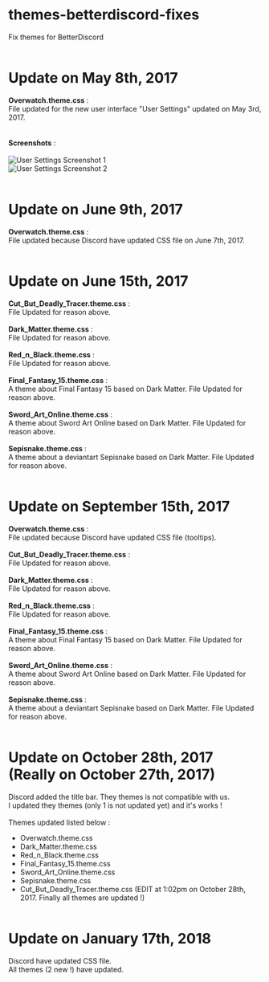 # themes-betterdiscord-fixes
Fix themes for BetterDiscord<br /><br />

# Update on May 8th, 2017
<b>Overwatch.theme.css</b> :<br />
File updated for the new user interface "User Settings" updated on May 3rd, 2017.<br /><br /><br />
<b>Screenshots</b> :<br /><br />
<img src="https://i.gyazo.com/afd12adb7446a5e59cc0fff232ff4a4e.png" alt="User Settings Screenshot 1" /><br />
<img src="https://i.gyazo.com/d74bde3ea9aeb13c9f17cd8737fa9dff.png" alt="User Settings Screenshot 2" /><br /><br />

# Update on June 9th, 2017
<b>Overwatch.theme.css</b> :<br />
File updated because Discord have updated CSS file on June 7th, 2017.<br /><br />

# Update on June 15th, 2017
<b>Cut_But_Deadly_Tracer.theme.css</b> :<br />
File Updated for reason above.<br /><br />
<b>Dark_Matter.theme.css</b> :<br />
File Updated for reason above.<br /><br />
<b>Red_n_Black.theme.css</b> :<br />
File Updated for reason above.<br /><br />
<b>Final_Fantasy_15.theme.css</b> :<br />
A theme about Final Fantasy 15 based on Dark Matter. File Updated for reason above.<br /><br />
<b>Sword_Art_Online.theme.css</b> :<br />
A theme about Sword Art Online based on Dark Matter. File Updated for reason above.<br /><br />
<b>Sepisnake.theme.css</b> :<br />
A theme about a deviantart Sepisnake based on Dark Matter. File Updated for reason above.<br /><br />

# Update on September 15th, 2017
<b>Overwatch.theme.css</b> :<br />
File updated because Discord have updated CSS file (tooltips).<br /><br />
<b>Cut_But_Deadly_Tracer.theme.css</b> :<br />
File Updated for reason above.<br /><br />
<b>Dark_Matter.theme.css</b> :<br />
File Updated for reason above.<br /><br />
<b>Red_n_Black.theme.css</b> :<br />
File Updated for reason above.<br /><br />
<b>Final_Fantasy_15.theme.css</b> :<br />
A theme about Final Fantasy 15 based on Dark Matter. File Updated for reason above.<br /><br />
<b>Sword_Art_Online.theme.css</b> :<br />
A theme about Sword Art Online based on Dark Matter. File Updated for reason above.<br /><br />
<b>Sepisnake.theme.css</b> :<br />
A theme about a deviantart Sepisnake based on Dark Matter. File Updated for reason above.<br /><br />

# Update on October 28th, 2017 (Really on October 27th, 2017)
Discord added the title bar. They themes is not compatible with us.<br />
I updated they themes (only 1 is not updated yet) and it's works !<br /><br />
Themes updated listed below :<br />
- Overwatch.theme.css
- Dark_Matter.theme.css
- Red_n_Black.theme.css
- Final_Fantasy_15.theme.css
- Sword_Art_Online.theme.css
- Sepisnake.theme.css
- Cut_But_Deadly_Tracer.theme.css (EDIT at 1:02pm on October 28th, 2017. Finally all themes are updated !)<br /><br />

# Update on January 17th, 2018
Discord have updated CSS file.<br />
All themes (2 new !) have updated.
